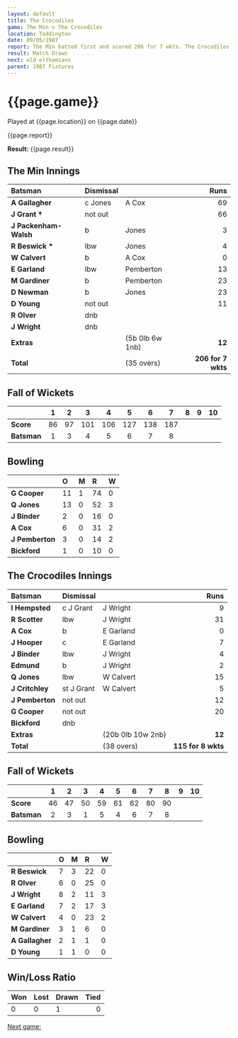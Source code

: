 ```yaml
---
layout: default
title: The Crocodiles
game: The Min v The Crocodiles
location: Toddington
date: 09/05/1987
report: The Min batted first and scored 206 for 7 wkts. The Crocodiles were 115 for 8 wkts when time ran out
result: Match Drawn
next: old-elthamians
parent: 1987 Fixtures
---
```


# {{page.game}}

Played at {{page.location}} on {{page.date}}

{{page.report}}

**Result:** {{page.result}}

## The Min Innings

| Batsman | Dismissal |  | Runs |
|:---|:---|---|---:|
| **A Gallagher** | c Jones | A Cox | 69 | 
| **J Grant &#8224;** | not out |  | 66 | 
| **J Packenham-Walsh** | b | Jones | 3 | 
| **R Beswick &#42;** | lbw | Jones | 4 | 
| **W Calvert** | b  | A Cox | 0 | 
| **E Garland** | lbw | Pemberton | 13 | 
| **M Gardiner** | b | Pemberton | 23 | 
| **D Newman** | b | Jones | 23 | 
| **D Young** | not out |  | 11 | 
| **R Olver** | dnb |  |  | 
| **J Wright** | dnb |  |  | 
| **Extras** | | (5b 0lb 6w 1nb) | **12** | 
| **Total** | | (35 overs) | **206 for 7 wkts** | 
 
## Fall of Wickets

| | 1 | 2 | 3 | 4 | 5 | 6 | 7 | 8 | 9 | 10 |
|---|:---:|:---:|:---:|:---:|:---:|:---:|:---:|:---:|:---:|:---:|
| **Score** | 86 | 97 | 101 | 106 | 127 | 138 | 187 |  |  |  | 
| **Batsman** | 1 | 3 | 4 | 5 | 6 | 7 | 8 |  |  |  | 

## Bowling

| | O | M | R | W |
|---|:---|:---|:---|:---|
| **G Cooper** | 11 | 1 | 74 | 0 | 
| **Q Jones** | 13 | 0 | 52 | 3 | 
| **J Binder** | 2 | 0 | 16 | 0 | 
| **A Cox** | 6 | 0 | 31 | 2 | 
| **J Pemberton** | 3 | 0 | 14 | 2 |
| **Bickford** | 1 | 0 | 10 | 0 |

 ## The Crocodiles Innings

| Batsman | Dismissal |  | Runs |
|:---|:---|---|---:|
| **I Hempsted** | c J Grant | J Wright | 9 | 
| **R Scotter** | lbw | J Wright | 31 | 
| **A Cox** | b | E Garland | 0 | 
| **J Hooper** | c | E Garland | 7 | 
| **J Binder** | lbw | J Wright | 4 | 
| **Edmund** | b | J Wright | 2 | 
| **Q Jones** | lbw | W Calvert | 15 | 
| **J Critchley** | st J Grant | W Calvert | 5 | 
| **J Pemberton** | not out |  | 12 | 
| **G Cooper** | not out |  | 20 |
| **Bickford** | dnb |  |  | 
| **Extras** | | (20b 0lb 10w 2nb) | **12** | 
| **Total** | | (38 overs) | **115 for 8 wkts** | 

## Fall of Wickets

| | 1 | 2 | 3 | 4 | 5 | 6 | 7 | 8 | 9 | 10 |
|---|:---:|:---:|:---:|:---:|:---:|:---:|:---:|:---:|:---:|:---:|
| **Score** | 46 | 47 | 50 | 59 | 61 | 62 | 80 | 90 |  |  |
| **Batsman** | 2 | 3 | 1 | 5 | 4 | 6 | 7 | 8 |  |  |

## Bowling

| | O | M | R | W |
|---|:---|:---|:---|:---|
| **R Beswick** | 7 | 3 | 22 | 0 | 
| **R Olver** | 6 | 0 | 25 | 0 | 
| **J Wright** | 8 | 2 | 11 | 3 | 
| **E Garland** | 7 | 2 | 17 | 3 | 
| **W Calvert** | 4 | 0 | 23 | 2 | 
| **M Gardiner** | 3 | 1 | 6 | 0 | 
| **A Gallagher** | 2 | 1 | 1 | 0 | 
| **D Young** | 1 | 1 | 0 | 0 | 

## Win/Loss Ratio

| Won | Lost | Drawn | Tied |
|:---|:---|:---|---:|
| 0 | 0 | 1 | 0 |

[Next game:]({{page.next}})